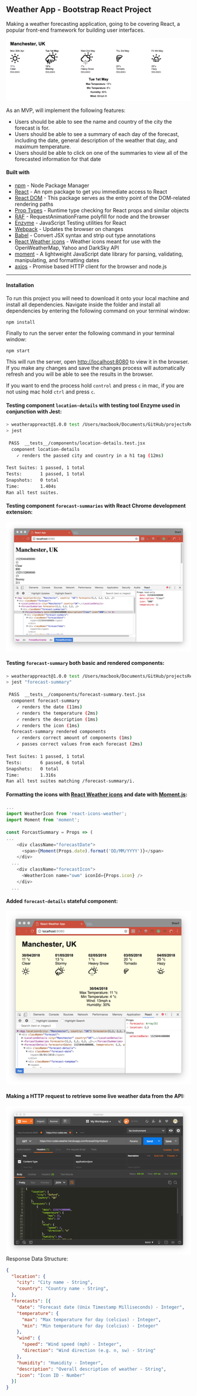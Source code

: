 ## Weather App - Bootstrap React Project
Making a weather forecasting application, going to be covering React, a popular front-end framework for building user interfaces.

![App](./img/app.png "Weather App")

As an MVP, will implement the following features:
* Users should be able to see the name and country of the city the forecast is for.
* Users should be able to see a summary of each day of the forecast, including the date, general description of the weather that day, and maximum temperature.
* Users should be able to click on one of the summaries to view all of the forecasted information for that date

#### Built with
* [npm](https://www.npmjs.com/) - Node Package Manager
* [React](https://www.npmjs.com/package/react) - An npm package to get you immediate access to React
* [React DOM](https://www.npmjs.com/package/react-dom) - This package serves as the entry point of the DOM-related rendering paths
* [Prop Types](https://www.npmjs.com/package/prop-types) - Runtime type checking for React props and similar objects
* [RAF](https://www.npmjs.com/package/raf) - RequestAnimationFrame polyfill for node and the browser
* [Enzyme](https://www.npmjs.com/package/react-test-renderer) - JavaScript Testing utilities for React
* [Webpack](https://www.npmjs.com/package/webpack-dev-server) - Updates the browser on changes
* [Babel](https://babeljs.io/) - Convert JSX syntax and strip out type annotations
* [React Weather icons](https://www.npmjs.com/package/react-icons-weather) - Weather icons meant for use with the OpenWeatherMap, Yahoo and DarkSky API
* [moment](http://momentjs.com/docs/) - A lightweight JavaScript date library for parsing, validating, manipulating, and formatting dates
* [axios](https://github.com/axios/axios) - Promise based HTTP client for the browser and node.js

---
#### Installation
To run this project you will need to download it onto your local machine and install all dependencies.
Navigate inside the folder and install all dependencies by entering the following command on your terminal window:
```
npm install
```
Finally to run the server enter the following command in your terminal window:
```
npm start
```
This will run the server, open [http://localhost:8080](http://localhost:8080) to view it in the browser. If you make any changes and save the changes process will automatically refresh and you will be able to see the results in the browser.

If you want to end the process hold `control` and press `c` in mac, if you are not using mac hold `ctrl` and press `c`.

#### Testing component `location-details` with testing tool Enzyme used in conjunction with Jest:
```bash
> weatherappreact@1.0.0 test /Users/macbook/Documents/GitHub/projectsReact/weatherApp
> jest

 PASS  __tests__/components/location-details.test.jsx
  component location-details
    ✓ renders the passed city and country in a h1 tag (12ms)

Test Suites: 1 passed, 1 total
Tests:       1 passed, 1 total
Snapshots:   0 total
Time:        1.404s
Ran all test suites.
```
#### Testing component `forecast-summaries` with React Chrome development extension:
![App](./img/weatherAppForecastSummary.png "Weather App")

#### Testing `forecast-summary` both basic and rendered components:
```bash
> weatherappreact@1.0.0 test /Users/macbook/Documents/GitHub/projectsReact/weatherApp
> jest "forecast-summary"

 PASS  __tests__/components/forecast-summary.test.jsx
  component forecast-summary
    ✓ renders the date (11ms)
    ✓ renders the temperature (2ms)
    ✓ renders the description (1ms)
    ✓ renders the icon (1ms)
  forecast-summary rendered components
    ✓ renders correct amount of components (1ms)
    ✓ passes correct values from each forecast (2ms)

Test Suites: 1 passed, 1 total
Tests:       6 passed, 6 total
Snapshots:   0 total
Time:        1.316s
Ran all test suites matching /forecast-summary/i.
```
#### Formatting the icons with [React Weather icons](https://www.npmjs.com/package/react-icons-weather) and date with [Moment.js](http://momentjs.com/docs/):
```js
...
import WeatherIcon from 'react-icons-weather';
import Moment from 'moment';

const ForcastSummary = Props => (
...
    <div className="forecastDate">
      <span>{Moment(Props.date).format('DD/MM/YYYY')}</span>
    </div>
  ...
    <div className="forecastIcon">
      <WeatherIcon name="owm" iconId={Props.icon} />
    </div>
  ...
```
#### Added `forecast-details` stateful component:
![App](./img/weatherForecastDetails.png "Detailed Weather App")

#### Making a HTTP request to retrieve some live weather data from the API:
![App](./img/fetchingExternalData.png "Fetching External Data")
Response Data Structure:
```json
{
  "location": {
    "city": "City name - String",
    "country": "Country name - String",
  },
  "forecasts": [{
    "date": "Forecast date (Unix Timestamp Milliseconds) - Integer",
    "temperature": {
      "max": "Max temperature for day (celcius) - Integer",
      "min": "Min temperature for day (celcius) - Integer"
    },
    "wind": {
      "speed": "Wind speed (mph) - Integer",
      "direction": "Wind direction (e.g. n, sw) - String"
    },
    "humidity": "Humidity - Integer",
    "description": "Overall description of weather - String",
    "icon": "Icon ID - Number"
  }]
}
```
